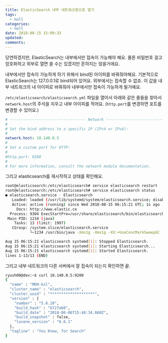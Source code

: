 ```yaml
---
title: ElasticSearch 내부 네트워크용으로 열기
tags:
  - null
categories:
  - null
date: 2018-08-15 15:09:33
updated:
comments:
---
```


당연하겠지만, ElasticSearch는 내부에서만 접속이 가능해야 해요. 물론 비밀번호 걸고 암호화하고 외부로 열면 쓸 수는 있겠지만 흔하지는 않을거에요.

내부에서만 접속이 가능하게 하기 위해서 bind된 아이피를 바꿔줘야해요. 기본적으로 ElasticSearch는 127.0.0.1로 bind되어 있어요. 외부에서는 접속할 수 없죠. 이 값을 내부 네트워크의 내 아이피로 바꿔줘야 내부에서만 접속이 가능하게 될거예요.

`/etc/elasticsearch/elasticsearch.yml` 파일을 열어서 아래와 같은 줄들을 찾아서 `network.host`의 주석을 지우고 내부 아이피를 적어요. (`http.port`를 변경하면 포트를 변경할 수 있어요.)

```yaml
# ---------------------------------- Network -----------------------------------
#
# Set the bind address to a specific IP (IPv4 or IPv6):
#
network.host: 10.140.0.5
#
# Set a custom port for HTTP:
#
#http.port: 9200
#
# For more information, consult the network module documentation.
```

그리고 elasticsearch를 재시작하고 상태를 확인해요.

```bash
root@elasticsearch:/etc/elasticsearch# service elasticsearch restart
root@elasticsearch:/etc/elasticsearch# service elasticsearch status
● elasticsearch.service - Elasticsearch
   Loaded: loaded (/usr/lib/systemd/system/elasticsearch.service; disabled; vendor preset: enabled)
   Active: active (running) since Wed 2018-08-15 06:15:21 UTC; 1s ago
     Docs: http://www.elastic.co
  Process: 9304 ExecStartPre=/usr/share/elasticsearch/bin/elasticsearch-systemd-pre-exec (code=exited, status=0/SUCCESS)
 Main PID: 1234 (java)
    Tasks: 13 (limit: 1997)
   CGroup: /system.slice/elasticsearch.service
           └─1234 /usr/bin/java -Xms1g -Xmx1g -XX:+UseConcMarkSweepGC -XX:CMSInitiatingOccupancyFraction=75 -XX:+UseCMSInitiatingOccupancyOnly -XX:+AlwaysPreTouch -server -Xss1m -Dj

Aug 15 06:15:21 elasticsearch systemd[1]: Stopped Elasticsearch.
Aug 15 06:15:21 elasticsearch systemd[1]: Starting Elasticsearch...
Aug 15 06:15:21 elasticsearch systemd[1]: Started Elasticsearch.
lines 1-13/13 (END)
```

그리고 내부 네트워크의 다른 서버에서 잘 접속이 되는지 확인하면 끝.

```bash
ryush00@dev:~$ curl 10.140.0.5:9200
{
  "name" : "MDH-kxl",
  "cluster_name" : "elasticsearch",
  "cluster_uuid" : "********************",
  "version" : {
    "number" : "5.6.10",
    "build_hash" : "b727a60",
    "build_date" : "2018-06-06T15:48:34.860Z",
    "build_snapshot" : false,
    "lucene_version" : "6.6.1"
  },
  "tagline" : "You Know, for Search"
}
```



